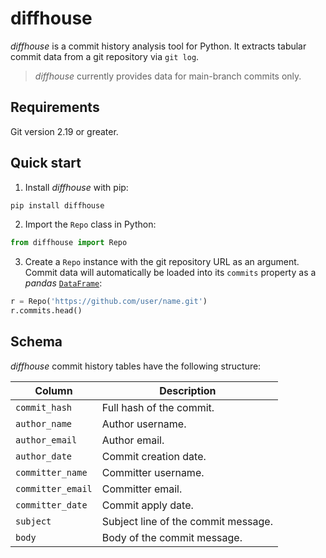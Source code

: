 # diffhouse

*diffhouse* is a commit history analysis tool for Python. It extracts tabular commit data from a git repository via `git log`.

> *diffhouse* currently provides data for main-branch commits only.

## Requirements

Git version 2.19 or greater.

## Quick start

1. Install *diffhouse* with pip:

```bash
pip install diffhouse
```

2. Import the `Repo` class in Python:

```python
from diffhouse import Repo
```

3. Create a `Repo` instance with the git repository URL as an argument. Commit data will automatically be loaded into its `commits` property as a *pandas* [`DataFrame`](https://pandas.pydata.org/docs/reference/api/pandas.DataFrame.html):

```python
r = Repo('https://github.com/user/name.git')
r.commits.head()
```

## Schema

*diffhouse* commit history tables have the following structure:

| Column | Description |
| --- | --- |
| `commit_hash` | Full hash of the commit. |
| `author_name` | Author username. |
| `author_email`   | Author email. |
| `author_date`    | Commit creation date. |
| `committer_name` | Committer username. |
| `committer_email`| Committer email. |
| `committer_date` | Commit apply date. |
| `subject`        | Subject line of the commit message. |
| `body`           | Body of the commit message. |
